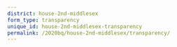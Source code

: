 ```yaml
---
district: house-2nd-middlesex
form_type: transparency
unique_id: house-2nd-middlesex-transparency
permalink: /2020bq/house-2nd-middlesex/transparency/
---
```

